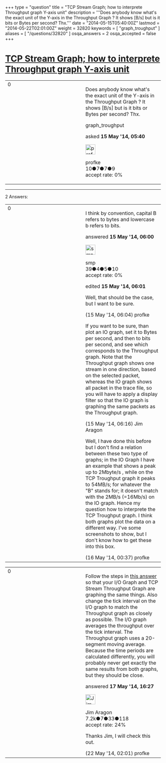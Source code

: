 +++
type = "question"
title = "TCP Stream Graph; how to interprete Throughput graph Y-axis unit"
description = '''Does anybody know what&#x27;s the exact unit of the Y-axis in the Throughput Graph ? It shows [B/s] but is it bits or Bytes per second? Thx.'''
date = "2014-05-15T05:40:00Z"
lastmod = "2014-05-22T02:01:00Z"
weight = 32820
keywords = [ "graph_troughput" ]
aliases = [ "/questions/32820" ]
osqa_answers = 2
osqa_accepted = false
+++

<div class="headNormal">

# [TCP Stream Graph; how to interprete Throughput graph Y-axis unit](/questions/32820/tcp-stream-graph-how-to-interprete-throughput-graph-y-axis-unit)

</div>

<div id="main-body">

<div id="askform">

<table id="question-table" style="width:100%;"><colgroup><col style="width: 50%" /><col style="width: 50%" /></colgroup><tbody><tr class="odd"><td style="width: 30px; vertical-align: top"><div class="vote-buttons"><span id="post-32820-upvote" class="ajax-command post-vote up" rel="nofollow" title="I like this post (click again to cancel)"> </span><div id="post-32820-score" class="post-score" title="current number of votes">0</div><span id="post-32820-downvote" class="ajax-command post-vote down" rel="nofollow" title="I dont like this post (click again to cancel)"> </span> <span id="favorite-mark" class="ajax-command favorite-mark" rel="nofollow" title="mark/unmark this question as favorite (click again to cancel)"> </span><div id="favorite-count" class="favorite-count"></div></div></td><td><div id="item-right"><div class="question-body"><p>Does anybody know what's the exact unit of the Y-axis in the Throughput Graph ? It shows [B/s] but is it bits or Bytes per second? Thx.</p></div><div id="question-tags" class="tags-container tags"><span class="post-tag tag-link-graph_troughput" rel="tag" title="see questions tagged &#39;graph_troughput&#39;">graph_troughput</span></div><div id="question-controls" class="post-controls"></div><div class="post-update-info-container"><div class="post-update-info post-update-info-user"><p>asked <strong>15 May '14, 05:40</strong></p><img src="https://secure.gravatar.com/avatar/4fc43c83d14e6cb53bf36dd8013dbcf1?s=32&amp;d=identicon&amp;r=g" class="gravatar" width="32" height="32" alt="profke&#39;s gravatar image" /><p><span>profke</span><br />
<span class="score" title="10 reputation points">10</span><span title="7 badges"><span class="badge1">●</span><span class="badgecount">7</span></span><span title="7 badges"><span class="silver">●</span><span class="badgecount">7</span></span><span title="9 badges"><span class="bronze">●</span><span class="badgecount">9</span></span><br />
<span class="accept_rate" title="Rate of the user&#39;s accepted answers">accept rate:</span> <span title="profke has no accepted answers">0%</span></p></div></div><div id="comments-container-32820" class="comments-container"></div><div id="comment-tools-32820" class="comment-tools"></div><div class="clear"></div><div id="comment-32820-form-container" class="comment-form-container"></div><div class="clear"></div></div></td></tr></tbody></table>

------------------------------------------------------------------------

<div class="tabBar">

<span id="sort-top"></span>

<div class="headQuestions">

2 Answers:

</div>

</div>

<span id="32821"></span>

<div id="answer-container-32821" class="answer">

<table style="width:100%;"><colgroup><col style="width: 50%" /><col style="width: 50%" /></colgroup><tbody><tr class="odd"><td style="width: 30px; vertical-align: top"><div class="vote-buttons"><span id="post-32821-upvote" class="ajax-command post-vote up" rel="nofollow" title="I like this post (click again to cancel)"> </span><div id="post-32821-score" class="post-score" title="current number of votes">0</div><span id="post-32821-downvote" class="ajax-command post-vote down" rel="nofollow" title="I dont like this post (click again to cancel)"> </span></div></td><td><div class="item-right"><div class="answer-body"><p>I think by convention, capital B refers to bytes and lowercase b refers to bits.</p></div><div class="answer-controls post-controls"></div><div class="post-update-info-container"><div class="post-update-info post-update-info-user"><p>answered <strong>15 May '14, 06:00</strong></p><img src="https://secure.gravatar.com/avatar/32272e9efae0156b7a71e9b634428d14?s=32&amp;d=identicon&amp;r=g" class="gravatar" width="32" height="32" alt="smp&#39;s gravatar image" /><p><span>smp</span><br />
<span class="score" title="39 reputation points">39</span><span title="4 badges"><span class="badge1">●</span><span class="badgecount">4</span></span><span title="5 badges"><span class="silver">●</span><span class="badgecount">5</span></span><span title="10 badges"><span class="bronze">●</span><span class="badgecount">10</span></span><br />
<span class="accept_rate" title="Rate of the user&#39;s accepted answers">accept rate:</span> <span title="smp has no accepted answers">0%</span></p></div><div class="post-update-info post-update-info-edited"><p><span> edited <strong>15 May '14, 06:01</strong> </span></p></div></div><div id="comments-container-32821" class="comments-container"><span id="32823"></span><div id="comment-32823" class="comment"><div id="post-32823-score" class="comment-score"></div><div class="comment-text"><p>Well, that should be the case, but I want to be sure.</p></div><div id="comment-32823-info" class="comment-info"><span class="comment-age">(15 May '14, 06:04)</span> <span class="comment-user userinfo">profke</span></div></div><span id="32824"></span><div id="comment-32824" class="comment"><div id="post-32824-score" class="comment-score"></div><div class="comment-text"><p>If you want to be sure, than plot an IO graph, set it to Bytes per second, and then to bits per second, and see which corresponds to the Throughput graph. Note that the Throughput graph shows one stream in one direction, based on the selected packet, whereas the IO graph shows all packet in the trace file, so you will have to apply a display filter so that the IO graph is graphing the same packets as the Throughput graph.</p></div><div id="comment-32824-info" class="comment-info"><span class="comment-age">(15 May '14, 06:16)</span> <span class="comment-user userinfo">Jim Aragon</span></div></div><span id="32846"></span><div id="comment-32846" class="comment"><div id="post-32846-score" class="comment-score"></div><div class="comment-text"><p>Well, I have done this before but I don't find a relation between these two type of graphs; in the IO Graph I have an example that shows a peak up to 2Mbyte/s , while on the TCP Troughput graph it peaks to 54MB/s; for whatever the "B" stands for; it doesn't match with the 2MB/s (=16Mb/s) on the IO graph. Hence my question how to interprete the TCP Troughput graph. I think both graphs plot the data on a different way. I've some screenshots to show, but I don't know how to get these into this box.</p></div><div id="comment-32846-info" class="comment-info"><span class="comment-age">(16 May '14, 00:37)</span> <span class="comment-user userinfo">profke</span></div></div></div><div id="comment-tools-32821" class="comment-tools"></div><div class="clear"></div><div id="comment-32821-form-container" class="comment-form-container"></div><div class="clear"></div></div></td></tr></tbody></table>

</div>

<span id="32865"></span>

<div id="answer-container-32865" class="answer">

<table style="width:100%;"><colgroup><col style="width: 50%" /><col style="width: 50%" /></colgroup><tbody><tr class="odd"><td style="width: 30px; vertical-align: top"><div class="vote-buttons"><span id="post-32865-upvote" class="ajax-command post-vote up" rel="nofollow" title="I like this post (click again to cancel)"> </span><div id="post-32865-score" class="post-score" title="current number of votes">0</div><span id="post-32865-downvote" class="ajax-command post-vote down" rel="nofollow" title="I dont like this post (click again to cancel)"> </span></div></td><td><div class="item-right"><div class="answer-body"><p>Follow the steps in <a href="http://ask.wireshark.org/questions/14605/differences-between-io-graph-and-tcpstream-throughput-graph">this answer</a> so that your I/O Graph and TCP Stream Throughput Graph are graphing the same things. Also change the tick interval on the I/O graph to match the Throughput graph as closely as possible. The I/O graph averages the throughput over the tick interval. The Throughput graph uses a 20-segment moving average. Because the time periods are calculated differently, you will probably never get exactly the same results from both graphs, but they should be close.</p></div><div class="answer-controls post-controls"></div><div class="post-update-info-container"><div class="post-update-info post-update-info-user"><p>answered <strong>17 May '14, 16:27</strong></p><img src="https://secure.gravatar.com/avatar/071fe61f64868d98bdf4eb060b63b6ca?s=32&amp;d=identicon&amp;r=g" class="gravatar" width="32" height="32" alt="Jim%20Aragon&#39;s gravatar image" /><p><span>Jim Aragon</span><br />
<span class="score" title="7187 reputation points"><span>7.2k</span></span><span title="7 badges"><span class="badge1">●</span><span class="badgecount">7</span></span><span title="33 badges"><span class="silver">●</span><span class="badgecount">33</span></span><span title="118 badges"><span class="bronze">●</span><span class="badgecount">118</span></span><br />
<span class="accept_rate" title="Rate of the user&#39;s accepted answers">accept rate:</span> <span title="Jim Aragon has 70 accepted answers">24%</span></p></div></div><div id="comments-container-32865" class="comments-container"><span id="32975"></span><div id="comment-32975" class="comment"><div id="post-32975-score" class="comment-score"></div><div class="comment-text"><p>Thanks Jim, I will check this out.</p></div><div id="comment-32975-info" class="comment-info"><span class="comment-age">(22 May '14, 02:01)</span> <span class="comment-user userinfo">profke</span></div></div></div><div id="comment-tools-32865" class="comment-tools"></div><div class="clear"></div><div id="comment-32865-form-container" class="comment-form-container"></div><div class="clear"></div></div></td></tr></tbody></table>

</div>

<div class="paginator-container-left">

</div>

</div>

</div>

